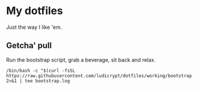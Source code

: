 # My dotfiles

Just the way I like 'em.

## Getcha' pull

Run the bootstrap script, grab a beverage, sit back and relax.

```shell
/bin/bash -c "$(curl -fsSL https://raw.githubusercontent.com/ludicrypt/dotfiles/working/bootstrap.sh)" 2>&1 | tee bootstrap.log
```
